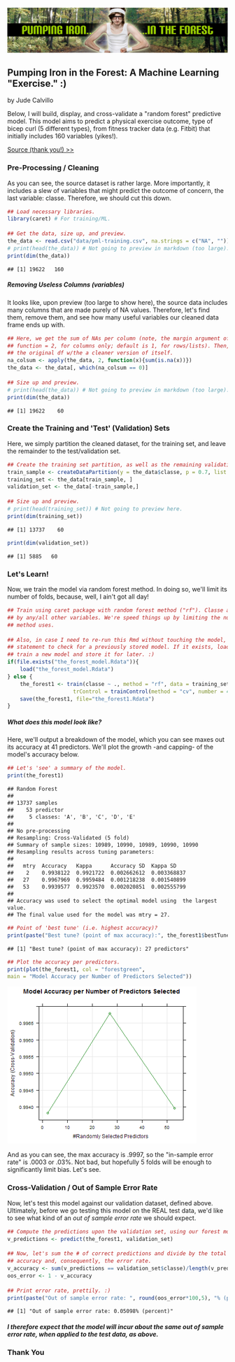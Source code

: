 ![](pumping_iron_forest.jpg)
## Pumping Iron in the Forest: A Machine Learning "Exercise." :)
by Jude Calvillo 

Below, I will build, display, and cross-validate a "random forest" predictive model. This model aims to predict a physical exercise outcome, type of bicep curl (5 different types), from fitness tracker data (e.g. Fitbit) that initially includes 160 variables (yikes!).  

[Source (thank you!) >>](http://groupware.les.inf.puc-rio.br/har)  

### Pre-Processing / Cleaning
As you can see, the source dataset is rather large. More importantly, it includes a slew of variables that might predict the outcome of concern, the last variable: classe. Therefore, we should cut this down.


```r
## Load necessary libraries.
library(caret) # For training/ML.

## Get the data, size up, and preview.
the_data <- read.csv("data/pml-training.csv", na.strings = c("NA", ""))
# print(head(the_data)) # Not going to preview in markdown (too large).
print(dim(the_data))
```

```
## [1] 19622   160
```

##### Removing Useless Columns (variables)
It looks like, upon preview (too large to show here), the source data includes many columns that are made purely of NA values. Therefore, let's find them, remove them, and see how many useful variables our cleaned data frame ends up with.


```r
## Here, we get the sum of NAs per column (note, the margin argument of Apply
## function = 2, for columns only; default is 1, for rows/lists). Then, we replace
## the original df w/the a cleaner version of itself.
na_colsum <- apply(the_data, 2, function(x){sum(is.na(x))})
the_data <- the_data[, which(na_colsum == 0)]

## Size up and preview.
# print(head(the_data)) # Not going to preview in markdown (too large).
print(dim(the_data))
```

```
## [1] 19622    60
```

### Create the Training and 'Test' (Validation) Sets
Here, we simply partition the cleaned dataset, for the training set, and leave the remainder to the test/validation set.


```r
## Create the training set partition, as well as the remaining validation set.
train_sample <- createDataPartition(y = the_data$classe, p = 0.7, list = FALSE)
training_set <- the_data[train_sample, ]
validation_set <- the_data[-train_sample,]

## Size up and preview.
# print(head(training_set)) # Not going to preview here.
print(dim(training_set))
```

```
## [1] 13737    60
```

```r
print(dim(validation_set))
```

```
## [1] 5885   60
```


### Let's Learn!
Now, we train the model via random forest method. In doing so, we'll limit its number of folds, because, well, I ain't got all day!


```r
## Train using caret package with random forest method ("rf"). Classe as outcome, predicted 
## by any/all other variables. We're speed things up by limiting the number of folds the
## method uses.

## Also, in case I need to re-run this Rmd without touching the model, I'm using an if-else
## statement to check for a previously stored model. If it exists, load it. If not, then we
## train a new model and store it for later. :)
if(file.exists("the_forest_model.Rdata")){
    load("the_forest_model.Rdata")
} else {
    the_forest1 <- train(classe ~ ., method = "rf", data = training_set, 
                     trControl = trainControl(method = "cv", number = 4))
    save(the_forest1, file="the_forest1.Rdata")
}
```

##### What does this model look like?
Here, we'll output a breakdown of the model, which you can see maxes out its accuracy at 41 predictors. We'll plot the growth -and capping- of the model's accuracy below.

```r
## Let's 'see' a summary of the model.
print(the_forest1)
```

```
## Random Forest 
## 
## 13737 samples
##    53 predictor
##     5 classes: 'A', 'B', 'C', 'D', 'E' 
## 
## No pre-processing
## Resampling: Cross-Validated (5 fold) 
## Summary of sample sizes: 10989, 10990, 10989, 10990, 10990 
## Resampling results across tuning parameters:
## 
##   mtry  Accuracy   Kappa      Accuracy SD  Kappa SD   
##    2    0.9938122  0.9921722  0.002662612  0.003368837
##   27    0.9967969  0.9959484  0.001218238  0.001540899
##   53    0.9939577  0.9923570  0.002020851  0.002555799
## 
## Accuracy was used to select the optimal model using  the largest value.
## The final value used for the model was mtry = 27.
```

```r
## Point of 'best tune' (i.e. highest accuracy)?
print(paste("Best tune? (point of max accuracy):", the_forest1$bestTune, "predictors"))
```

```
## [1] "Best tune? (point of max accuracy): 27 predictors"
```

```r
## Plot the accuracy per predictors.
print(plot(the_forest1, col = "forestgreen", 
main = "Model Accuracy per Number of Predictors Selected"))
```

![plot of chunk unnamed-chunk-5](figure/unnamed-chunk-5-1.png) 

And as you can see, the max accuracy is .9997, so the "in-sample error rate" is .0003 or .03%. Not bad, but hopefully 5 folds will be enough to significantly limit bias. Let's see.  

### Cross-Validation / Out of Sample Error Rate
Now, let's test this model against our validation dataset, defined above. Ultimately, before we go testing this model on the REAL test data, we'd like to see what kind of an *out of sample error rate* we should expect.


```r
## Compute the predictions upon the validation set, using our forest model.
v_predictions <- predict(the_forest1, validation_set)

## Now, let's sum the # of correct predictions and divide by the total # of values to get 
## accuracy and, consequently, the error rate.
v_accuracy <- sum(v_predictions == validation_set$classe)/length(v_predictions)
oos_error <- 1 - v_accuracy

## Print error rate, prettily. :)
print(paste("Out of sample error rate: ", round(oos_error*100,5), "% (percent)", sep = ""))
```

```
## [1] "Out of sample error rate: 0.05098% (percent)"
```

##### *I therefore expect that the model will incur about the same out of sample error rate, when applied to the test data, as above.*

### Thank You

